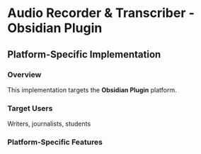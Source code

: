 # Audio Recorder & Transcriber - Obsidian Plugin

## Platform-Specific Implementation

### Overview
This implementation targets the **Obsidian Plugin** platform.

### Target Users
Writers, journalists, students

### Platform-Specific Features
